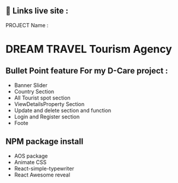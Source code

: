 ## 🔗 Links live site :


PROJECT Name :  
# DREAM TRAVEL Tourism Agency 

##  Bullet Point feature For my D-Care project :

 - Banner Slider
 - Country Section
 - All Tourist spot section
 - ViewDetailsProperty Section
 - Update and delete section and function
 - Login and Register section
 - Foote


## NPM package install

- AOS package
- Animate CSS
- React-simple-typewriter
- React Awesome reveal